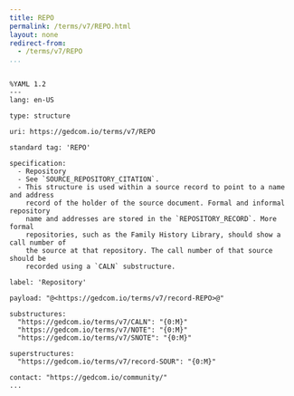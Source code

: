 ```yaml
---
title: REPO
permalink: /terms/v7/REPO.html
layout: none
redirect-from:
  - /terms/v7/REPO
...
```


```

%YAML 1.2
---
lang: en-US

type: structure

uri: https://gedcom.io/terms/v7/REPO

standard tag: 'REPO'

specification:
  - Repository
  - See `SOURCE_REPOSITORY_CITATION`.
  - This structure is used within a source record to point to a name and address
    record of the holder of the source document. Formal and informal repository
    name and addresses are stored in the `REPOSITORY_RECORD`. More formal
    repositories, such as the Family History Library, should show a call number of
    the source at that repository. The call number of that source should be
    recorded using a `CALN` substructure.

label: 'Repository'

payload: "@<https://gedcom.io/terms/v7/record-REPO>@"

substructures:
  "https://gedcom.io/terms/v7/CALN": "{0:M}"
  "https://gedcom.io/terms/v7/NOTE": "{0:M}"
  "https://gedcom.io/terms/v7/SNOTE": "{0:M}"

superstructures:
  "https://gedcom.io/terms/v7/record-SOUR": "{0:M}"

contact: "https://gedcom.io/community/"
...

```
